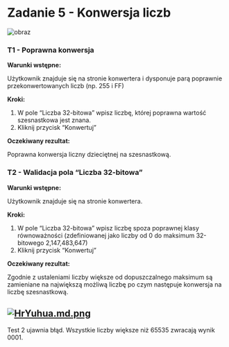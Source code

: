 # Zadanie 5 - Konwersja liczb
![obraz](https://github.com/lech-dabrowski/mrbuggy3/assets/112244024/5ac07e04-1f4a-4220-a03b-2266e7c2c446)

### T1 - Poprawna konwersja

**Warunki wstępne:**

Użytkownik znajduje się na stronie konwertera i dysponuje parą poprawnie przekonwertowanych liczb (np. 255 i FF)

**Kroki:**

1. W pole “Liczba 32-bitowa” wpisz liczbę, której poprawna wartość szesnastkowa jest znana.
2. Kliknij przycisk “Konwertuj” 

**Oczekiwany rezultat:**

Poprawna konwersja liczny dzieciętnej na szesnastkową.

### T2 - Walidacja pola “Liczba 32-bitowa”

**Warunki wstępne:**

Użytkownik znajduje się na stronie konwertera.

**Kroki:**

1. W pole “Liczba 32-bitowa” wpisz liczbę spoza poprawnej klasy równoważności (zdefiniowanej jako liczby od 0 do maksimum 32-bitowego 2,147,483,647)
2. Kliknij przycisk “Konwertuj” 

**Oczekiwany rezultat:**

Zgodnie z ustaleniami liczby większe od dopuszczalnego maksimum są zamieniane na największą możliwą liczbę po czym następuje konwersja na liczbę szesnastkową.

[![HrYuhua.md.png](https://iili.io/HrYuhua.md.png)](https://freeimage.host/i/HrYuhua)
---
Test 2 ujawnia błąd. Wszystkie liczby większe niż 65535 zwracają wynik 0001.
